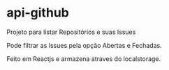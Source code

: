 # api-github
Projeto para listar Repositórios e suas Issues

Pode filtrar as Issues pela opção Abertas e Fechadas.

Feito em Reactjs e armazena atraves do localstorage.
